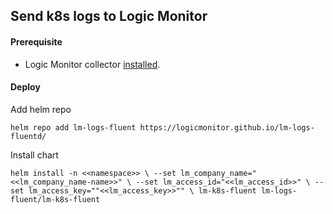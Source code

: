 ## Send k8s logs to Logic Monitor

#### Prerequisite
- Logic Monitor collector [installed](https://www.logicmonitor.com/support/monitoring/containers/kubernetes/adding-your-kubernetes-cluster-into-monitoring). 


#### Deploy
Add helm repo

`helm repo add lm-logs-fluent https://logicmonitor.github.io/lm-logs-fluentd/`

Install chart

`helm install -n <<namespace>> \
--set lm_company_name="<<lm_company_name-name>>" \
--set lm_access_id="<<lm_access_id>>" \
--set lm_access_key=""<<lm_access_key>>"" \
lm-k8s-fluent lm-logs-fluent/lm-k8s-fluent`
